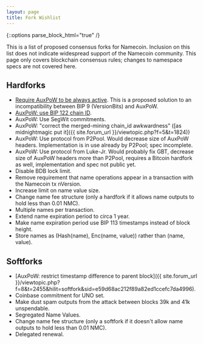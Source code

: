 ```yaml
---
layout: page
title: Fork Wishlist
---
```


{::options parse_block_html="true" /}

This is a list of proposed consensus forks for Namecoin.  Inclusion on this list does not indicate widespread support of the Namecoin community.  This page only covers blockchain consensus rules; changes to namespace specs are not covered here.

## Hardforks

* [Require AuxPoW to be always active](https://github.com/namecoin/namecoin-core/pull/75).  This is a proposed solution to an incompatibility between BIP 9 (VersionBits) and AuxPoW.
* [AuxPoW: use BIP 122 chain ID](https://github.com/namecoin/namecoin-core/pull/75#issuecomment-228597157).
* AuxPoW: Use SegWit commitments.
* AuxPoW: "correct the merged-mining chain_id awkwardness" ([as midnightmagic put it]({{ site.forum_url }}/viewtopic.php?f=5&t=1824))
* AuxPoW: Use protocol from P2Pool.  Would decrease size of AuxPoW headers.  Implementation is in use already by P2Pool; spec incomplete.
* AuxPoW: Use protocol from Luke-Jr.  Would probably fix GBT, decrease size of AuxPoW headers more than P2Pool, requires a Bitcoin hardfork as well, implementation and spec not public yet.
* Disable BDB lock limit.
* Remove requirement that name operations appear in a transaction with the Namecoin tx nVersion.
* Increase limit on name value size.
* Change name fee structure (only a hardfork if it allows name outputs to hold less than 0.01 NMC).
* Multiple names per transaction.
* Extend name expiration period to circa 1 year.
* Make name expiration period use BIP 113 timestamps instead of block height.
* Store names as (Hash(name), Enc(name, value)) rather than (name, value).

## Softforks

* [AuxPoW: restrict timestamp difference to parent block]({{ site.forum_url }}/viewtopic.php?f=8&t=2455&hilit=softfork&sid=e59d68ac212f89a82ed1ccefc7da4996).
* Coinbase commitment for UNO set.
* Make dust spam outputs from the attack between blocks 39k and 41k unspendable.
* Segregated Name Values.
* Change name fee structure (only a softfork if it doesn't allow name outputs to hold less than 0.01 NMC).
* Delegated renewal.
